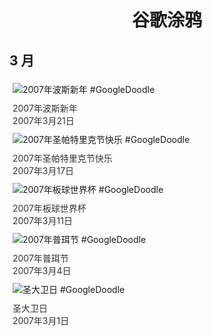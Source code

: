 
<h1 align="center"> 谷歌涂鸦 </h1>




## 3 月

<div class="image">


<img src="//www.google.com/logos/2007/persian07.gif" alt="2007年波斯新年 #GoogleDoodle" style="margin: 5px"/>
<div class="info" style="font-size: 14px; color:#333333; margin:5px"><div class="title">2007年波斯新年</div><div class="date">2007年3月21日</div></div>

<img src="https://lh3.googleusercontent.com/Jqa7upKm1AS-sDrU5nIcr0jw12rTPD8M9Hz8bjdT5pDCnLaNKHh22rPvc6H0cetqCz0iThUN6bCi_c_6KwrYQr7KJLz4fSImwncce7gT=s660" alt="2007年圣帕特里克节快乐 #GoogleDoodle" style="margin: 5px"/>
<div class="info" style="font-size: 14px; color:#333333; margin:5px"><div class="title">2007年圣帕特里克节快乐</div><div class="date">2007年3月17日</div></div>

<img src="https://lh3.googleusercontent.com/GE8gJxRqVhYHBnLan5mrmJ5wbfUhBctv16qhXL5jgqJRwRCneYvGGjgbzSF4WUr48ld5eRqmSRSQcRHBRWVC1M3o3qTMIDHGQeVi2uY=s660" alt="2007年板球世界杯 #GoogleDoodle" style="margin: 5px"/>
<div class="info" style="font-size: 14px; color:#333333; margin:5px"><div class="title">2007年板球世界杯</div><div class="date">2007年3月11日</div></div>

<img src="https://lh3.googleusercontent.com/zH8Sz4oESZ1cE1355RFOsVsxniaM0uJgJNK3mbkr4qJZUL9MdnOIfpRVWz2VpDpoP2o_tEsbGyZs-eFaRLZ5Qspl9_-mUASNsE4OcQGh2g=s660" alt="2007年普珥节 #GoogleDoodle" style="margin: 5px"/>
<div class="info" style="font-size: 14px; color:#333333; margin:5px"><div class="title">2007年普珥节</div><div class="date">2007年3月4日</div></div>

<img src="https://lh3.googleusercontent.com/tR7j8e6IFC4g7FxSOa_wsgn6Sz2djoRR0wigX_r73jzTRoiXaCNgWBmBxgFfaN25JtuuwkIBo-40v1GBGKvytwH7qch01NRDSDZXpnvBhw=s660" alt="圣大卫日 #GoogleDoodle" style="margin: 5px"/>
<div class="info" style="font-size: 14px; color:#333333; margin:5px"><div class="title">圣大卫日</div><div class="date">2007年3月1日</div></div>

</div>








